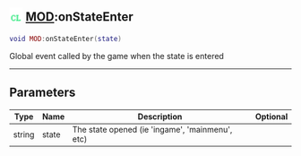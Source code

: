 ## <img src="../../.gitbook/assets/client.png" width="24" height=24 /> [MOD](https://iaswiki.rawr.dev/readme/mod):onStateEnter

```lua
void MOD:onStateEnter(state)
```

Global event called by the game when the state is entered

------
## Parameters

| Type   | Name | Description | Optional |
| ------ | ---- | ----------- | -------: |
| string | state | The state opened (ie 'ingame', 'mainmenu', etc) |  |

